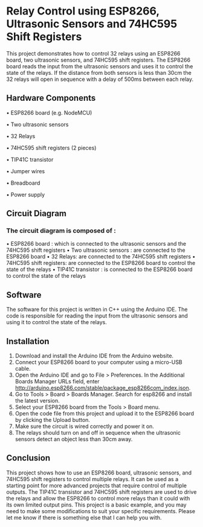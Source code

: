# Relay Control using ESP8266, Ultrasonic Sensors and 74HC595 Shift Registers
This project demonstrates how to control 32 relays using an ESP8266 board, two ultrasonic sensors, and 74HC595 shift registers. The ESP8266 board reads the input from the ultrasonic sensors and uses it to control the state of the relays. If the distance from both sensors is less than 30cm the 32 relays will open in sequence with a delay of 500ms between each relay.


## Hardware Components
•	ESP8266 board (e.g. NodeMCU)

•	Two ultrasonic sensors

•	32 Relays

•	74HC595 shift registers (2 pieces)

•	TIP41C transistor

•	Jumper wires

•	Breadboard

•	Power supply



## Circuit Diagram
### The circuit diagram is composed of :
•	ESP8266 board : which is connected to the ultrasonic sensors and the 74HC595 shift registers
•	Two ultrasonic sensors : are connected to the ESP8266 board
•	32 Relays: are connected to the 74HC595 shift registers
•	74HC595 shift registers: are connected to the ESP8266 board to control the state of the relays
•	TIP41C transistor : is connected to the ESP8266 board to control the state of the relays

## Software

The software for this project is written in C++ using the Arduino IDE. The code is responsible for reading the input from the ultrasonic sensors and using it to control the state of the relays.

## Installation
1.	Download and install the Arduino IDE from the Arduino website.
2.	Connect your ESP8266 board to your computer using a micro-USB cable.
3.	Open the Arduino IDE and go to File > Preferences. In the Additional Boards Manager URLs field, enter http://arduino.esp8266.com/stable/package_esp8266com_index.json.
4.	Go to Tools > Board > Boards Manager. Search for esp8266 and install the latest version.
5.	Select your ESP8266 board from the Tools > Board menu.
6.	Open the code file from this project and upload it to the ESP8266 board by clicking the Upload button.
7.	Make sure the circuit is wired correctly and power it on.
8.	The relays should turn on and off in sequence when the ultrasonic sensors detect an object less than 30cm away.

## Conclusion
This project shows how to use an ESP8266 board, ultrasonic sensors, and 74HC595 shift registers to control multiple relays. It can be used as a starting point for more advanced projects that require control of multiple outputs. The TIP41C transistor and 74HC595 shift registers are used to drive the relays and allow the ESP8266 to control more relays than it could with its own limited output pins. This project is a basic example, and you may need to make some modifications to suit your specific requirements.
Please let me know if there is something else that I can help you with.

